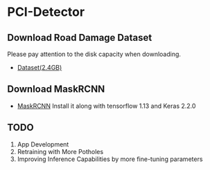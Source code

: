 # PCI-Detector

## Download Road Damage Dataset
Please pay attention to the disk capacity when downloading.
- [Dataset(2.4GB)](https://mycityreport.s3-ap-northeast-1.amazonaws.com/02_RoadDamageDataset/public_data/Japan/RDD2020_data.tar.gz)

## Download MaskRCNN

- [MaskRCNN](https://github.com/matterport/Mask_RCNN)
Install it along with tensorflow 1.13 and Keras 2.2.0

## TODO
1. App Development
2. Retraining with More Potholes
3. Improving Inference Capabilities by more fine-tuning parameters
